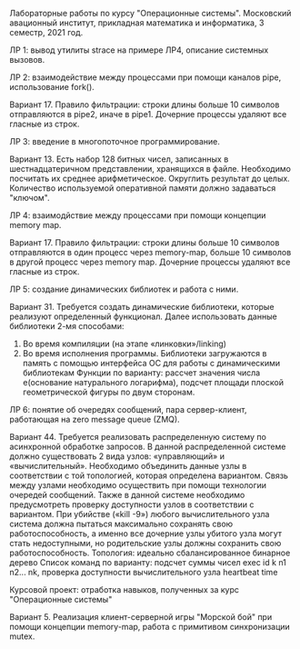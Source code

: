   Лабораторные работы по курсу "Операционные системы". 
  Московский авационный институт, прикладная математика и информатика, 3 семестр, 2021 год.

  ЛР 1: вывод утилиты strace на примере ЛР4, описание системных вызовов.

  ЛР 2: взаимодействие между процессами при помощи каналов pipe, использование fork().

  Вариант 17.
  Правило фильтрации: строки длины больше 10 символов отправляются в pipe2, иначе в pipe1. Дочерние процессы удаляют все гласные из строк.

  ЛР 3: введение в многопоточное программирование.

  Вариант 13.
  Есть набор 128 битных чисел, записанных в шестнадцатеричном представлении, хранящихся в файле. Необходимо посчитать их среднее арифметическое. Округлить результат до целых.
  Количество используемой оперативной памяти должно задаваться "ключом".

  ЛР 4: взаимодйствие между процессами при помощи концепции memory map.

  Вариант 17.
  Правило фильтрации: строки длины больше 10 символов отправляются в один процесс через memory-map, больше 10 символов в другой процесс через memory map. Дочерние процессы     удаляют все гласные из строк. 

  ЛР 5: создание динамических библиотек и работа с ними.

  Вариант 31.
  Требуется создать динамические библиотеки, которые реализуют определенный функционал. Далее использовать данные библиотеки 2-мя способами:
  1. Во время компиляции (на этапе «линковки»/linking)
  2. Во время исполнения программы. Библиотеки загружаются в память с помощью интерфейса ОС для работы с динамическими библиотекам
  Функции по варианту: рассчет значения числа е(основание натурального логарифма), подсчет площади плоской геометрической фигуры по двум сторонам.
  
  ЛР 6: понятие об очередях сообщений, пара сервер-клиент, работающая на zero message queue (ZMQ).

  Вариант 44.
  Требуется реализовать распределенную систему по асинхронной обработке запросов. В данной
  распределенной системе должно существовать 2 вида узлов: «управляющий» и
  «вычислительный». Необходимо объединить данные узлы в соответствии с той топологией,
  которая определена вариантом. Связь между узлами необходимо осуществить при помощи
  технологии очередей сообщений. Также в данной системе необходимо предусмотреть проверку
  доступности узлов в соответствии с вариантом. При убийстве («kill -9») любого вычислительного
  узла система должна пытаться максимально сохранять свою работоспособность, а именно все
  дочерние узлы убитого узла могут стать недоступными, но родительские узлы должны сохранить
  свою работоспособность.
  Топология: идеально сбалансированное бинарное дерево
  Список команд по варианту: подсчет суммы чисел exec id k n1 n2... nk, проверка доступности вычислительного узла heartbeat time


  Курсовой проект: отработка навыков, полученных за курс "Операционные системы"

  Вариант 5.
  Реализация клиент-серверной игры "Морской бой" при помощи концепции memory-map, работа с примитивом синхронизации mutex.
 
